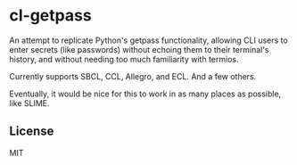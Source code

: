 # cl-getpass

An attempt to replicate Python's getpass functionality, allowing CLI users
to enter secrets (like passwords) without echoing them to their terminal's
history, and without needing too much familiarity with termios.

Currently supports SBCL, CCL, Allegro, and ECL.  And a few others.

Eventually, it would be nice for this to work in as many places as possible,
like SLIME.

## License

MIT
